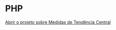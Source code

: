 # PHP
 <a href= "https://lnkamaki.github.io/PHP/projects/mamemo.html">Abrir o projeto sobre Medidas de Tendência Central </a> 
